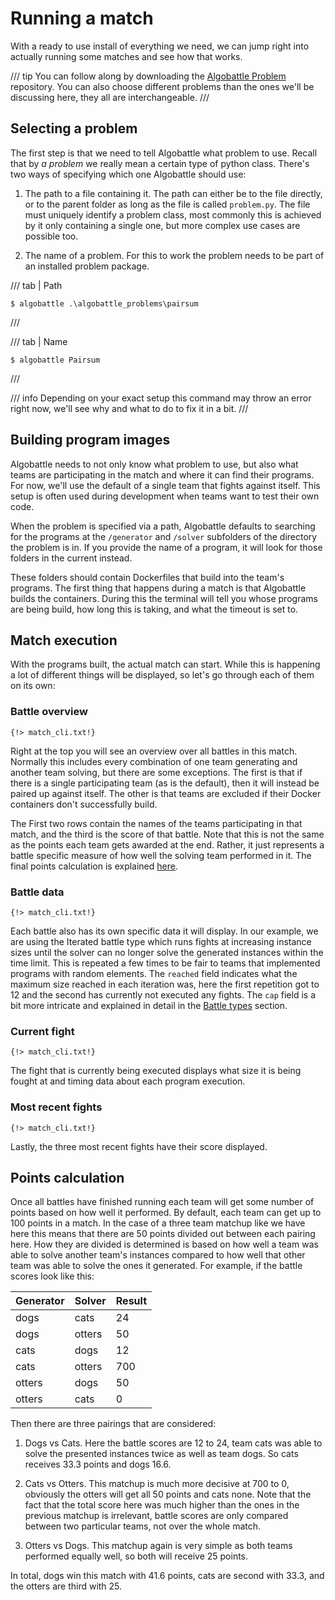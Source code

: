 
# Running a match

With a ready to use install of everything we need, we can jump right into actually running some matches and see how that
works.

/// tip
You can follow along by downloading the [Algobattle Problem](https://github.com/Benezivas/algobattle-problems)
repository. You can also choose different problems than the ones we'll be discussing here, they all are interchangeable.
///

## Selecting a problem

The first step is that we need to tell Algobattle what problem to use. Recall that by _a problem_ we really mean a
certain type of python class. There's two ways of specifying which one Algobattle should use:

1. The path to a file containing it. The path can either be to the file directly, or to the parent folder
as long as the file is called `problem.py`. The file must uniquely identify a problem class, most commonly this is
achieved by it only containing a single one, but more complex use cases are possible too.

2. The name of a problem. For this to work the problem needs to be part of an installed problem package.

/// tab | Path
<div class="termy">

```console
$ algobattle .\algobattle_problems\pairsum
```

</div>

///

/// tab | Name
<div class="termy">

```console
$ algobattle Pairsum
```

</div>
///

/// info
Depending on your exact setup this command may throw an error right now, we'll see why and what to do to fix it in a
bit.
///

## Building program images

Algobattle needs to not only know what problem to use, but also what teams are participating in the match and where it
can find their programs. For now, we'll use the default of a single team that fights against itself. This setup is often
used during development when teams want to test their own code.

When the problem is specified via a path, Algobattle defaults to searching for the programs at the `/generator` and
`/solver` subfolders of the directory the problem is in. If you provide the name of a program, it will look for those
folders in the current instead.

These folders should contain Dockerfiles that build into the team's programs. The first thing that happens during a
match is that Algobattle builds the containers. During this the terminal will tell you whose programs are being build,
how long this is taking, and what the timeout is set to.

## Match execution

With the programs built, the actual match can start. While this is happening a lot of different things will be
displayed, so let's go through each of them on its own:

### Battle overview

```console hl_lines="2-11"
{!> match_cli.txt!}
```

Right at the top you will see an overview over all battles in this match. Normally this includes every combination of
one team generating and another team solving, but there are some exceptions. The first is that if there is a single
participating team (as is the default), then it will instead be paired up against itself. The other is that teams are
excluded if their Docker containers don't successfully build.

The First two rows contain the names of the teams participating in that match, and the third is the score of that
battle. Note that this is not the same as the points each team gets awarded at the end. Rather, it just represents a
battle specific measure of how well the solving team performed in it. The final points calculation is explained
[here](#points-calculation).

### Battle data

```console hl_lines="14-15"
{!> match_cli.txt!}
```

Each battle also has its own specific data it will display. In our example, we are using the Iterated battle type which
runs fights at increasing instance sizes until the solver can no longer solve the generated instances within the time
limit. This is repeated a few times to be fair to teams that implemented programs with random elements. The `reached`
field indicates what the maximum size reached in each iteration was, here the first repetition got to 12 and the second
has currently not executed any fights. The `cap` field is a bit more intricate and explained in detail in the
[Battle types](battle_types.md) section.

### Current fight

```console hl_lines="17-19"
{!> match_cli.txt!}
```

The fight that is currently being executed displays what size it is being fought at and timing data about each program
execution.

### Most recent fights

```console hl_lines="21-29"
{!> match_cli.txt!}
```

Lastly, the three most recent fights have their score displayed.

## Points calculation

Once all battles have finished running each team will get some number of points based on how well it performed. By
default, each team can get up to 100 points in a match. In the case of a three team matchup like we have here this means
that there are 50 points divided out between each pairing here. How they are divided is determined is based on how well
a team was able to solve another team's instances compared to how well that other team was able to solve the ones it
generated. For example, if the battle scores look like this:

| Generator |  Solver | Result |
|-----------|---------|--------|
|    dogs   |   cats  |     24 |
|    dogs   | otters  |     50 |
|    cats   |   dogs  |     12 |
|    cats   | otters  |    700 |
|  otters   |   dogs  |     50 |
|  otters   |   cats  |      0 |

Then there are three pairings that are considered:

1. Dogs vs Cats. Here the battle scores are 12 to 24, team cats was able to solve the presented instances twice as well
as team dogs. So cats receives 33.3 points and dogs 16.6.

2. Cats vs Otters. This matchup is much more decisive at 700 to 0, obviously the otters will get all 50 points and cats
none. Note that the fact that the total score here was much higher than the ones in the previous matchup is irrelevant,
battle scores are only compared between two particular teams, not over the whole match.

3. Otters vs Dogs. This matchup again is very simple as both teams performed equally well, so both will receive 25
points.

In total, dogs win this match with 41.6 points, cats are second with 33.3, and the otters are third with 25.
